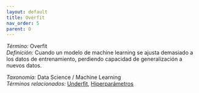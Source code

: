 ```yaml
---
layout: default
title: Overfit
nav_order: 5
parent: O
---
```


*Término:* Overfit  
*Definición:* Cuando un modelo de machine learning se ajusta demasiado a los datos de entrenamiento, perdiendo capacidad de generalización a nuevos datos.

*Taxonomía:* Data Science / Machine Learning  
*Términos relacionados:* [Underfit](https://maleniski.github.io/diccionario-angl-tec-mx/docs/alfabeticamente/U/underfit/), [Hiperparámetros](https://maleniski.github.io/diccionario-angl-tec-mx/docs/alfabeticamente/H/hiperparmetros/)
